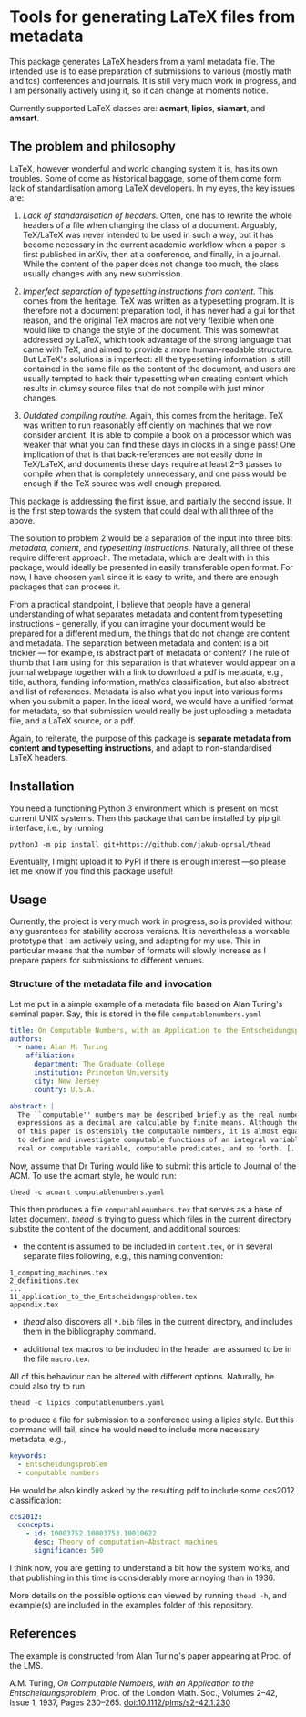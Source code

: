 # Tools for generating LaTeX files from metadata

This package generates LaTeX headers from a yaml metadata file. The intended use is to ease preparation of submissions to various (mostly math and tcs) conferences and journals. It is still very much work in progress, and I am personally actively using it, so it can change at moments notice.

Currently supported LaTeX classes are: **acmart**, **lipics**, **siamart**, and **amsart**.


## The problem and philosophy

LaTeX, however wonderful and world changing system it is, has its own troubles. Some of come as historical baggage, some of them come form lack of standardisation among LaTeX developers. In my eyes, the key issues are:

1. *Lack of standardisation of headers.*  Often, one has to rewrite the whole headers of a file when changing the class of a document. Arguably, TeX/LaTeX was never intended to be used in such a way, but it has become necessary in the current academic workflow when a paper is first published in arXiv, then at a conference, and finally, in a journal. While the content of the paper does not change too much, the class usually changes with any new submission.

2. *Imperfect separation of typesetting instructions from content.*  This comes from the heritage. TeX was written as a typesetting program. It is therefore not a document preparation tool, it has never had a gui for that reason, and the original TeX macros are not very flexible when one would like to change the style of the document. This was somewhat addressed by LaTeX, which took advantage of the strong language that came with TeX, and aimed to provide a more human-readable structure. But LaTeX's solutions is imperfect: all the typesetting information is still contained in the same file as the content of the document, and users are usually tempted to hack their typesetting when creating content which results in clumsy source files that do not compile with just minor changes.

3. *Outdated compiling routine.*  Again, this comes from the heritage. TeX was written to run reasonably efficiently on machines that we now consider ancient. It is able to compile a book on a processor which was weaker that what you can find these days in clocks in a single pass! One implication of that is that back-references are not easily done in TeX/LaTeX, and documents these days require at least 2–3 passes to compile when that is completely unnecessary, and one pass would be enough if the TeX source was well enough prepared.

This package is addressing the first issue, and partially the second issue. It is the first step towards the system that could deal with all three of the above.

The solution to problem 2 would be a separation of the input into three bits: *metadata*, *content*, and *typesetting instructions*. Naturally, all three of these require different approach. The metadata, which are dealt with in this package, would ideally be presented in easily transferable open format. For now, I have choosen `yaml` since it is easy to write, and there are enough packages that can process it.

From a practical standpoint, I believe that people have a general understanding of what separates metadata and content from typesetting instructions – generally, if you can imagine your document would be prepared for a different medium, the things that do not change are content and metadata. The separation between metadata and content is a bit trickier — for example, is abstract part of metadata or content? The rule of thumb that I am using for this separation is that whatever would appear on a journal webpage together with a link to download a pdf is metadata, e.g., title, authors, funding information, math/cs classification, but also abstract and list of references. Metadata is also what you input into various forms when you submit a paper. In the ideal word, we would have a unified format for metadata, so that submission would really be just uploading a metadata file, and a LaTeX source, or a pdf.

Again, to reiterate, the purpose of this package is **separate metadata from content and typesetting instructions**, and adapt to non-standardised LaTeX headers.


## Installation

You need a functioning Python 3 environment which is present on most current UNIX systems.  Then this package that can be installed by pip git interface, i.e., by running
```
python3 -m pip install git+https://github.com/jakub-oprsal/thead
```

Eventually, I might upload it to PyPI if there is enough interest —so please let me know if you find this package useful!


## Usage

Currently, the project is very much work in progress, so is provided without any guarantees for stability accross versions. It is nevertheless a workable prototype that I am actively using, and adapting for my use. This in particular means that the number of formats will slowly increase as I prepare papers for submissions to different venues.


### Structure of the metadata file and invocation

Let me put in a simple example of a metadata file based on Alan Turing's seminal paper. Say, this is stored in the file `computablenumbers.yaml`
```yaml
title: On Computable Numbers, with an Application to the Entscheidungsproblem
authors:
  - name: Alan M. Turing
    affiliation:
      department: The Graduate College
      institution: Princeton University 
      city: New Jersey
      country: U.S.A.

abstract: |
  The ``computable'' numbers may be described briefly as the real numbers whose
  expressions as a decimal are calculable by finite means. Although the subject
  of this paper is ostensibly the computable numbers, it is almost equally easy
  to define and investigate computable functions of an integral variable or a
  real or computable variable, computable predicates, and so forth. [...]
```

Now, assume that Dr Turing would like to submit this article to Journal of the ACM. To use the acmart style, he would run:
```
thead -c acmart computablenumbers.yaml
```
This then produces a file `computablenumbers.tex` that serves as a base of latex document. *thead* is trying to guess which files in the current directory substite the content of the document, and additional sources:

- the content is assumed to be included in `content.tex`, or in several separate files following, e.g., this naming convention:
```
1_computing_machines.tex
2_definitions.tex
...
11_application_to_the_Entscheidungsproblem.tex
appendix.tex
```

- *thead* also discovers all `*.bib` files in the current directory, and includes them in the bibliography command.

- additional tex macros to be included in the header are assumed to be in the file `macro.tex`.

All of this behaviour can be altered with different options. Naturally, he could also try to run
```
thead -c lipics computablenumbers.yaml
```
to produce a file for submission to a conference using a lipics style. But this command will fail, since he would need to include more necessary metadata, e.g.,
```yaml
keywords:
  - Entscheidungsproblem
  - computable numbers
```
He would be also kindly asked by the resulting pdf to include some ccs2012 classification:
```yaml
ccs2012:
  concepts:
    - id: 10003752.10003753.10010622
      desc: Theory of computation~Abstract machines
      significance: 500
```
I think now, you are getting to understand a bit how the system works, and that publishing in this time is considerably more annoying than in 1936.

More details on the possible options can viewed by running `thead -h`, and example(s) are included in the examples folder of this repository.


## References

The example is constructed from Alan Turing's paper appearing at Proc. of the LMS.

A.M. Turing, *On Computable Numbers, with an Application to the Entscheidungsproblem*, Proc. of the London Math. Soc., Volumes 2–42, Issue 1, 1937, Pages 230–265. [doi:10.1112/plms/s2-42.1.230](https://doi.org/10.1112/plms/s2-42.1.230)
